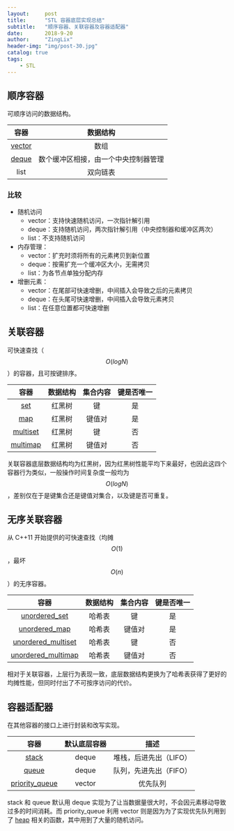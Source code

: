 ```yaml
---
layout:     post
title:      "STL 容器底层实现总结"
subtitle:   "顺序容器、关联容器及容器适配器"
date:       2018-9-20
author:     "ZingLix"
header-img: "img/post-30.jpg"
catalog: true
tags:
    - STL
---
```


## 顺序容器

可顺序访问的数据结构。

|容器|数据结构|
|:---:|:---:|
|[vector](/2018/04/19/STL-Vector/)|数组|
|[deque](/2018/05/07/STL-deque/)|数个缓冲区相接，由一个中央控制器管理|
|list|双向链表|

### 比较

- 随机访问
    - vector：支持快速随机访问，一次指针解引用
    - deque：支持随机访问，两次指针解引用（中央控制器和缓冲区两次）
    - list：不支持随机访问
- 内存管理：
    - vector：扩充时须将所有的元素拷贝到新位置
    - deque：按需扩充一个缓冲区大小，无需拷贝
    - list：为各节点单独分配内存
- 增删元素：
    - vector：在尾部可快速增删，中间插入会导致之后的元素拷贝
    - deque：在头尾可快速增删，中间插入会导致元素拷贝
    - list：在任意位置都可快速增删

## 关联容器

可快速查找（ $$O(logN)$$ ）的容器，且可按键排序。

|容器|数据结构|集合内容|键是否唯一|
|:---:|:---:|:---:|:---:|
|[set](/2018/09/27/STL-set&map/)|红黑树|键|是|
|[map](/2018/09/27/STL-set&map/)|红黑树|键值对|是|
|[multiset](/2018/09/27/STL-set&map/)|红黑树|键|否|
|[multimap](/2018/09/27/STL-set&map/)|红黑树|键值对|否|

关联容器底层数据结构均为红黑树，因为红黑树性能平均下来最好，也因此这四个容器行为类似，一般操作时间复杂度一般均为 $$O(logN)$$，差别仅在于是键集合还是键值对集合，以及键是否可重复。

## 无序关联容器

从 C++11 开始提供的可快速查找（均摊 $$O(1)$$，最坏 $$O(n)$$ ）的无序容器。

|容器|数据结构|集合内容|键是否唯一|
|:---:|:---:|:---:|:---:|
|[unordered_set](/2018/09/29/unordered_set&map/)|哈希表|键|是|
|[unordered_map](/2018/09/29/unordered_set&map/)|哈希表|键值对|是|
|[unordered_multiset](/2018/09/29/unordered_set&map/)|哈希表|键|否|
|[unordered_multimap](/2018/09/29/unordered_set&map/)|哈希表|键值对|否|

相对于关联容器，上层行为表现一致，底层数据结构更换为了哈希表获得了更好的均摊性能，但同时付出了不可按序访问的代价。

## 容器适配器

在其他容器的接口上进行封装和改写实现。

|容器|默认底层容器|描述|
|:---:|:---:|:---:|
|[stack](/2018/05/08/stl-stack/)|deque|堆栈，后进先出（LIFO）|
|[queue](/2018/05/15/stl-queue/)|deque|队列，先进先出（FIFO）|
|[priority_queue](/2018/05/29/stl-priority_queue/)|vector|优先队列|

stack 和 queue 默认用 deque 实现为了让当数据量很大时，不会因元素移动导致过多的时间消耗。而 priority_queue 利用 vector 则是因为为了实现优先队列用到了 [heap](/2018/05/27/stl-heap/) 相关的函数，其中用到了大量的随机访问。